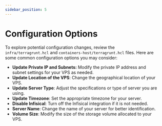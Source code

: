 ```yaml
---
sidebar_position: 5
---
```

# Configuration Options

To explore potential configuration changes, review the `infra/terragrunt.hcl` and `containers-host/terragrunt.hcl` files. Here are some common configuration options you may consider:

- **Update Private IP and Subnets:** Modify the private IP address and subnet settings for your VPS as needed.
- **Update Location of the VPS**: Change the geographical location of your VPS.
- **Update Server Type**: Adjust the specifications or type of server you are using.
- **Update Timezone**: Set the appropriate timezone for your server.
- **Disable Infisical**: Turn off the Infisical integration if it is not needed.
- **Server Name**: Change the name of your server for better identification.
- **Volume Size**: Modify the size of the storage volume allocated to your VPS.



